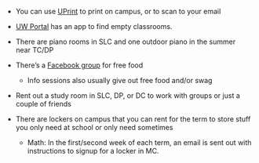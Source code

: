 <!-- TITLE: Campus Tips -->
<!-- SUBTITLE: A quick summary of Campus Tips -->

* You can use [UPrint](http://uprint.uwaterloo.ca/instructions.html) to print on campus, or to scan to your email

* [UW Portal](http://portal.uwaterloo.ca) has an app to find empty classrooms.

* There are piano rooms in SLC and one outdoor piano in the summer near TC/DP

* There’s a [Facebook group](https://www.facebook.com/groups/freefooduwaterloo/) for free food

    * Info sessions also usually give out free food and/or swag

* Rent out a study room in SLC, DP, or DC to work with groups or just a couple of friends

* There are lockers on campus that you can rent for the term to store stuff you only need at school or only need sometimes

    * Math: In the first/second week of each term, an email is sent out with instructions to signup for a locker in MC.
